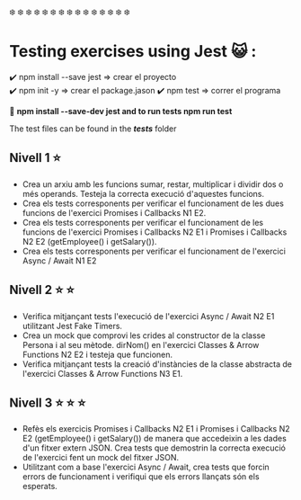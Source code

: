
:snowflake: :snowflake: :snowflake: :snowflake: :snowflake:  :snowflake: :snowflake: :snowflake: :snowflake: :snowflake: :snowflake: :snowflake: :snowflake: :snowflake: :snowflake:
# Testing exercises using Jest 	:smiley_cat: :
:heavy_check_mark:
 npm install --save jest => crear el proyecto  
:heavy_check_mark:
 npm init -y => crear el package.jason 
:heavy_check_mark:
npm test => correr el programa   

:feet:
**npm install --save-dev jest and to run tests npm run test**

The test files can be found in the **_tests_** folder

## Nivell 1 :star:
- Crea un arxiu amb les funcions sumar, restar, multiplicar i dividir dos o més operands. Testeja la correcta execució d'aquestes funcions.
- Crea els tests corresponents per verificar el funcionament de les dues funcions de l'exercici Promises i Callbacks N1 E2.
- Crea els tests corresponents per verificar el funcionament de les funcions de l'exercici Promises i Callbacks N2 E1 i Promises i Callbacks N2 E2 (getEmployee() i getSalary()).
- Crea els tests corresponents per verificar el funcionament de l'exercici Async / Await N1 E2

## Nivell 2  :star: :star:  
- Verifica mitjançant tests l'execució de l'exercici Async / Await N2 E1 utilitzant Jest Fake Timers.
- Crea un mock que comprovi les crides al constructor de la classe Persona i al seu mètode. dirNom() en l'exercici Classes & Arrow Functions N2 E2 i testeja que funcionen.
- Verifica mitjançant tests la creació d'instàncies de la classe abstracta de l'exercici Classes & Arrow Functions N3 E1.

## Nivell 3 :star: :star: :star:
- Refès els exercicis Promises i Callbacks N2 E1 i Promises i Callbacks N2 E2 (getEmployee() i getSalary()) de manera que accedeixin a les dades d'un fitxer extern JSON. Crea tests que demostrin la correcta execució de l'exercici fent un mock del fitxer JSON.
- Utilitzant com a base l'exercici Async / Await, crea tests que forcin errors de funcionament i verifiqui que els errors llançats són els esperats.